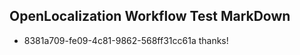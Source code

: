 ## OpenLocalization Workflow Test MarkDown
* 8381a709-fe09-4c81-9862-568ff31cc61a thanks!

<!--HONumber=Oct16_HO3-->


